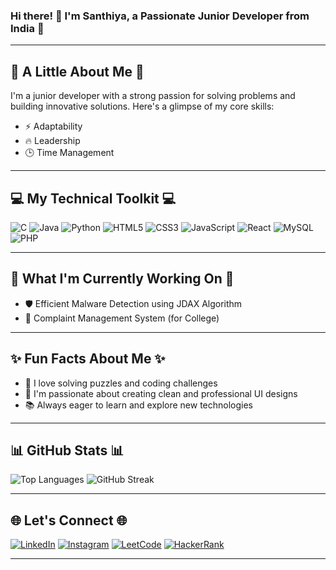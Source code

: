 ### Hi there! 👋 I'm Santhiya, a Passionate Junior Developer from India 🌟

---

## 🌟 A Little About Me 🌟
I'm a junior developer with a strong passion for solving problems and building innovative solutions. Here's a glimpse of my core skills:
- ⚡ Adaptability
- 🔥 Leadership
- 🕒 Time Management

---

## 💻 My Technical Toolkit 💻
![C](https://img.shields.io/badge/-C-00599C?style=for-the-badge&logo=c&logoColor=white)
![Java](https://img.shields.io/badge/-Java-007396?style=for-the-badge&logo=java&logoColor=white)
![Python](https://img.shields.io/badge/-Python-3776AB?style=for-the-badge&logo=python&logoColor=white)
![HTML5](https://img.shields.io/badge/-HTML5-E34F26?style=for-the-badge&logo=html5&logoColor=white)
![CSS3](https://img.shields.io/badge/-CSS3-1572B6?style=for-the-badge&logo=css3&logoColor=white)
![JavaScript](https://img.shields.io/badge/-JavaScript-F7DF1E?style=for-the-badge&logo=javascript&logoColor=black)
![React](https://img.shields.io/badge/-React-61DAFB?style=for-the-badge&logo=react&logoColor=black)
![MySQL](https://img.shields.io/badge/-MySQL-4479A1?style=for-the-badge&logo=mysql&logoColor=white)
![PHP](https://img.shields.io/badge/-PHP-777BB4?style=for-the-badge&logo=php&logoColor=white)

---

## 🚀 What I'm Currently Working On 🚀
- 🛡️ Efficient Malware Detection using JDAX Algorithm
- 🏫 Complaint Management System (for College)

---

## ✨ Fun Facts About Me ✨
- 🚀 I love solving puzzles and coding challenges
- 🎨 I'm passionate about creating clean and professional UI designs
- 📚 Always eager to learn and explore new technologies

---

## 📊 GitHub Stats 📊
![Top Languages](https://github-readme-stats.vercel.app/api/top-langs/?username=Santhiyaprakash&layout=compact&theme=radical)
![GitHub Streak](https://github-readme-streak-stats.herokuapp.com/?user=Santhiyaprakash&theme=radical)

---

## 🌐 Let's Connect 🌐
[![LinkedIn](https://img.shields.io/badge/-LinkedIn-0077B5?style=for-the-badge&logo=linkedin&logoColor=white)](https://www.linkedin.com/in/santhiya-prakash-87449425a/)
[![Instagram](https://img.shields.io/badge/-Instagram-E4405F?style=for-the-badge&logo=instagram&logoColor=white)](https://www.instagram.com/_santhu04_/)
[![LeetCode](https://img.shields.io/badge/-LeetCode-000?style=for-the-badge&logo=leetcode&logoColor=yellow)](https://leetcode.com/u/santhiya04/)
[![HackerRank](https://img.shields.io/badge/-HackerRank-1EAA43?style=for-the-badge&logo=hackerrank&logoColor=white)](https://www.hackerrank.com/santhiyaprakash1/hackos)

---
